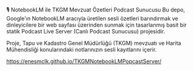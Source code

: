 🎙️ NotebookLM ile TKGM Mevzuat Özetleri Podcast Sunucusu
Bu depo, Google'ın NotebookLM aracıyla üretilen sesli özetleri barındırmak ve dinleyicilere bir web sayfası üzerinden sunmak için tasarlanmış basit bir statik Podcast Live Server (Canlı Podcast Sunucusu) projesidir.

Proje, Tapu ve Kadastro Genel Müdürlüğü (TKGM) mevzuatı ve Harita Mühendisliği konularındaki notlarınızın sesli kayıtlarını içerir.

https://enesmclk.github.io/TKGMNotebookLMPopcastServer/
